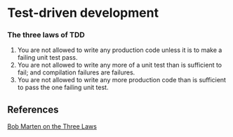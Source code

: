 # Test-driven development

### The three laws of TDD

1. You are not allowed to write any production code unless it is to make a failing unit test pass.
1. You are not allowed to write any more of a unit test than is sufficient to fail; and compilation failures are failures.
1. You are not allowed to write any more production code than is sufficient to pass the one failing unit test.


## References

[Bob Marten on the Three Laws](http://butunclebob.com/ArticleS.UncleBob.TheThreeRulesOfTdd)
